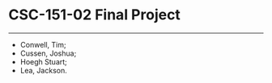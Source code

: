 # CSC-151-02 Final Project
------------------------------------------------
* Conwell, Tim;
* Cussen, Joshua;
* Hoegh Stuart;
* Lea, Jackson.
